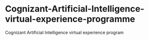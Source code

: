 # Cognizant-Artificial-Intelligence-virtual-experience-programme
Cognizant Artificial Intelligence virtual experience program
